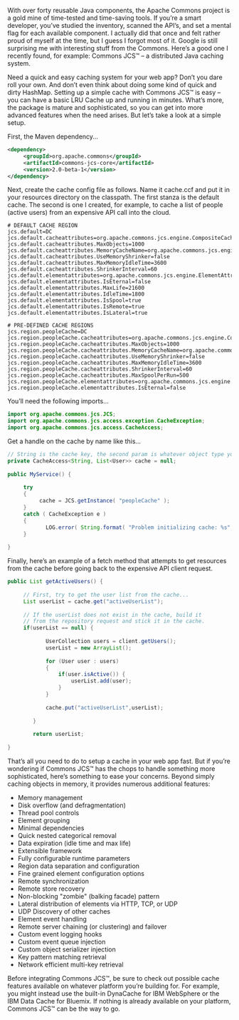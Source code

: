 With over forty reusable Java components, the Apache Commons project is a gold mine of time-tested and time-saving tools. If you’re a smart developer, you’ve studied the inventory, scanned the API’s, and set a mental flag for each available component. I actually did that once and felt rather proud of myself at the time, but I guess I forgot most of it. Google is still surprising me with interesting stuff from the Commons. Here’s a good one I recently found, for example: Commons JCS™ – a distributed Java caching system.

Need a quick and easy caching system for your web app? Don’t you dare roll your own. And don’t even think about doing some kind of quick and dirty HashMap. Setting up a simple cache with Commons JCS™ is easy – you can have a basic LRU Cache up and running in minutes. What’s more, the package is mature and sophisticated, so you can get into more advanced features when the need arises. But let’s take a look at a simple setup.

First, the Maven dependency…

``` xml
<dependency>
     <groupId>org.apache.commons</groupId>
     <artifactId>commons-jcs-core</artifactId>
     <version>2.0-beta-1</version>
</dependency>
```

Next, create the cache config file as follows. Name it cache.ccf and put it in your resources directory on the classpath. The first stanza is the default cache. The second is one I created, for example, to cache a list of people (active users) from an expensive API call into the cloud.

``` .properties
# DEFAULT CACHE REGION
jcs.default=DC
jcs.default.cacheattributes=org.apache.commons.jcs.engine.CompositeCacheAttributes
jcs.default.cacheattributes.MaxObjects=1000
jcs.default.cacheattributes.MemoryCacheName=org.apache.commons.jcs.engine.memory.lru.LRUMemoryCache
jcs.default.cacheattributes.UseMemoryShrinker=false
jcs.default.cacheattributes.MaxMemoryIdleTime=3600
jcs.default.cacheattributes.ShrinkerInterval=60
jcs.default.elementattributes=org.apache.commons.jcs.engine.ElementAttributes
jcs.default.elementattributes.IsEternal=false
jcs.default.elementattributes.MaxLife=21600
jcs.default.elementattributes.IdleTime=1800
jcs.default.elementattributes.IsSpool=true
jcs.default.elementattributes.IsRemote=true
jcs.default.elementattributes.IsLateral=true
 
# PRE-DEFINED CACHE REGIONS
jcs.region.peopleCache=DC
jcs.region.peopleCache.cacheattributes=org.apache.commons.jcs.engine.CompositeCacheAttributes
jcs.region.peopleCache.cacheattributes.MaxObjects=1000
jcs.region.peopleCache.cacheattributes.MemoryCacheName=org.apache.commons.jcs.engine.memory.lru.LRUMemoryCache
jcs.region.peopleCache.cacheattributes.UseMemoryShrinker=false
jcs.region.peopleCache.cacheattributes.MaxMemoryIdleTime=3600
jcs.region.peopleCache.cacheattributes.ShrinkerInterval=60
jcs.region.peopleCache.cacheattributes.MaxSpoolPerRun=500
jcs.region.peopleCache.elementattributes=org.apache.commons.jcs.engine.ElementAttributes
jcs.region.peopleCache.elementattributes.IsEternal=false
```

You’ll need the following imports…

``` java
import org.apache.commons.jcs.JCS;
import org.apache.commons.jcs.access.exception.CacheException;
import org.apache.commons.jcs.access.CacheAccess;
```

Get a handle on the cache by name like this…

``` java
// String is the cache key, the second param is whatever object type you're caching...
private CacheAccess<String, List<User>> cache = null;
 
public MyService() {
 
     try
     {
          cache = JCS.getInstance( "peopleCache" );
     }
     catch ( CacheException e )
     {
            LOG.error( String.format( "Problem initializing cache: %s", e.getMessage() ) );
     }
 
}
```

Finally, here’s an example of a fetch method that attempts to get resources from the cache before going back to the expensive API client request.

``` java
public List getActiveUsers() {
 
     // First, try to get the user list from the cache...
     List userList = cache.get("activeUserList");
 
     // If the userList does not exist in the cache, build it
     // from the repository request and stick it in the cache.
     if(userList == null) {
 
            UserCollection users = client.getUsers();
            userList = new ArrayList();
 
            for (User user : users)
            {
                if(user.isActive()) {
                    userList.add(user);
                }
            }
 
            cache.put("activeUserList",userList);
 
        }
 
        return userList;
 
}
```

That’s all you need to do to setup a cache in your web app fast. But if you’re wondering if Commons JCS™ has the chops to handle something more sophisticated, here’s something to ease your concerns. Beyond simply caching objects in memory, it provides numerous additional features:

- Memory management
- Disk overflow (and defragmentation)
- Thread pool controls
- Element grouping
- Minimal dependencies
- Quick nested categorical removal
- Data expiration (idle time and max life)
- Extensible framework
- Fully configurable runtime parameters
- Region data separation and configuration
- Fine grained element configuration options
- Remote synchronization
- Remote store recovery
- Non-blocking "zombie" (balking facade) pattern
- Lateral distribution of elements via HTTP, TCP, or UDP
- UDP Discovery of other caches
- Element event handling
- Remote server chaining (or clustering) and failover
- Custom event logging hooks
- Custom event queue injection
- Custom object serializer injection
- Key pattern matching retrieval
- Network efficient multi-key retrieval

Before integrating Commons JCS™, be sure to check out possible cache features available on whatever platform you’re building for. For example, you might instead use the built-in DynaCache for IBM WebSphere or the IBM Data Cache for Bluemix. If nothing is already available on your platform, Commons JCS™ can be the way to go.

